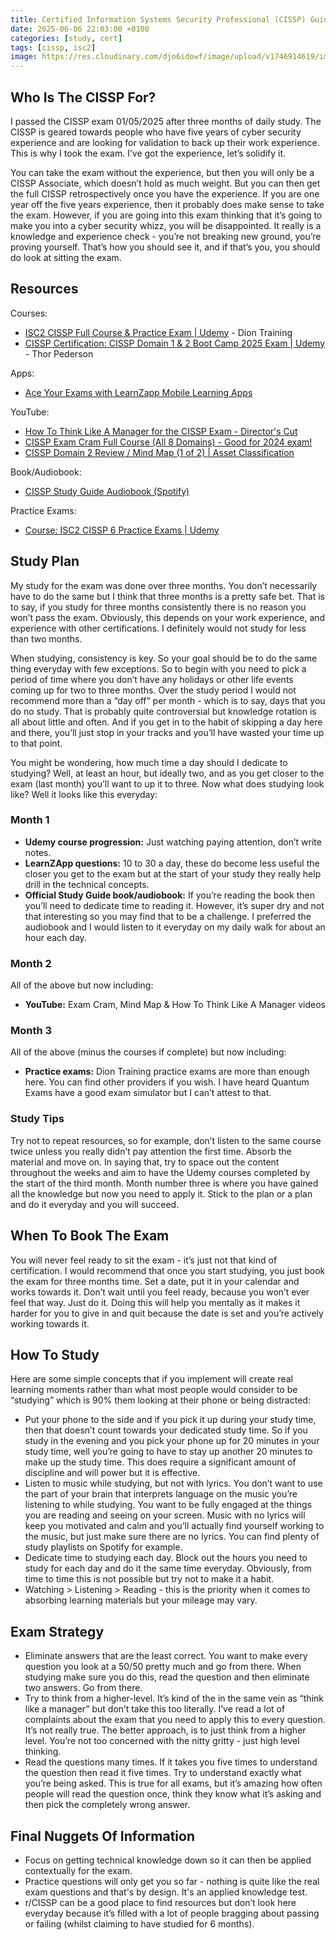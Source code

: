 ```yaml
---
title: Certified Information Systems Security Professional (CISSP) Guidance
date: 2025-06-06 22:03:00 +0100
categories: [study, cert]
tags: [cissp, isc2] 
image: https://res.cloudinary.com/djo6idowf/image/upload/v1746914619/image_mj3e4f.png
---
```

## Who Is The CISSP For?

I passed the CISSP exam 01/05/2025 after three months of daily study. The CISSP is geared towards people who have five years of cyber security experience and are looking for validation to back up their work experience. This is why I took the exam. I’ve got the experience, let’s solidify it.

You can take the exam without the experience, but then you will only be a CISSP Associate, which doesn’t hold as much weight. But you can then get the full CISSP retrospectively once you have the experience. If you are one year off the five years experience, then it probably does make sense to take the exam. However, if you are going into this exam thinking that it’s going to make you into a cyber security whizz, you will be disappointed. It really is a knowledge and experience check - you’re not breaking new ground, you’re proving yourself. That’s how you should see it, and if that’s you, you should do look at sitting the exam.

## Resources

Courses:
- [ISC2 CISSP Full Course & Practice Exam | Udemy](https://www.udemy.com/course/isc2-cissp-full-course-practice-exam/) - Dion Training
- [CISSP Certification: CISSP Domain 1 & 2 Boot Camp 2025 Exam | Udemy](https://www.udemy.com/course/cissp-domain-1-2/) - Thor Pederson

Apps:
- [Ace Your Exams with LearnZapp Mobile Learning Apps](https://www.learnzapp.com/)

YouTube:
- [How To Think Like A Manager for the CISSP Exam - Director's Cut](https://www.youtube.com/watch?v=dq5eodSz_0k)
- [CISSP Exam Cram Full Course (All 8 Domains) - Good for 2024 exam!](https://www.youtube.com/watch?v=_nyZhYnCNLA)
- [CISSP Domain 2 Review / Mind Map (1 of 2) | Asset Classification](https://www.youtube.com/watch?v=aN9zkmzYTmQ&list=PLZKdGEfEyJhKWyryIvx_jm1jn6ZMTi7gW&index=1)

Book/Audiobook:
- [CISSP Study Guide Audiobook (Spotify)](https://open.spotify.com/show/5pWSR4J1UvVKtN6gy74le9?si=3af98de98b97483f)

Practice Exams:
- [Course: ISC2 CISSP 6 Practice Exams | Udemy](https://www.udemy.com/course/isc2-cissp-6-practice-exams/learn/quiz/6640757/results?expanded=1557350267#overview)

## Study Plan

My study for the exam was done over three months. You don’t necessarily have to do the same but I think that three months is a pretty safe bet. That is to say, if you study for three months consistently there is no reason you won’t pass the exam. Obviously, this depends on your work experience, and experience with other certifications. I definitely would not study for less than two months.

When studying, consistency is key. So your goal should be to do the same thing everyday with few exceptions. So to begin with you need to pick a period of time where you don’t have any holidays or other life events coming up for two to three months. Over the study period I would not recommend more than a “day off” per month - which is to say, days that you do no study. That is probably quite controversial but knowledge rotation is all about little and often. And if you get in to the habit of skipping a day here and there, you’ll just stop in your tracks and you’ll have wasted your time up to that point.

You might be wondering, how much time a day should I dedicate to studying? Well, at least an hour, but ideally two, and as you get closer to the exam (last month) you’ll want to up it to three. Now what does studying look like? Well it looks like this everyday:

### Month 1

- **Udemy course progression:** Just watching paying attention, don’t write notes.
- **LearnZApp questions:** 10 to 30 a day, these do become less useful the closer you get to the exam but at the start of your study they really help drill in the technical concepts.
- **Official Study Guide book/audiobook:** If you’re reading the book then you’ll need to dedicate time to reading it. However, it’s super dry and not that interesting so you may find that to be a challenge. I preferred the audiobook and I would listen to it everyday on my daily walk for about an hour each day.

### Month 2

All of the above but now including:

- **YouTube:** Exam Cram, Mind Map & How To Think Like A Manager videos

### Month 3

All of the above (minus the courses if complete) but now including:

- **Practice exams:** Dion Training practice exams are more than enough here. You can find other providers if you wish. I have heard Quantum Exams have a good exam simulator but I can’t attest to that.

### Study Tips

Try not to repeat resources, so for example, don’t listen to the same course twice unless you really didn’t pay attention the first time. Absorb the material and move on. In saying that, try to space out the content throughout the weeks and aim to have the Udemy courses completed by the start of the third month. Month number three is where you have gained all the knowledge but now you need to apply it. Stick to the plan or a plan and do it everyday and you will succeed.

## When To Book The Exam

You will never feel ready to sit the exam - it’s just not that kind of certification. I would recommend that once you start studying, you just book the exam for three months time. Set a date, put it in your calendar and works towards it. Don’t wait until you feel ready, because you won’t ever feel that way. Just do it. Doing this will help you mentally as it makes it harder for you to give in and quit because the date is set and you’re actively working towards it.

## How To Study

Here are some simple concepts that if you implement will create real learning moments rather than what most people would consider to be “studying” which is 90% them looking at their phone or being distracted:

- Put your phone to the side and if you pick it up during your study time, then that doesn’t count towards your dedicated study time. So if you study in the evening and you pick your phone up for 20 minutes in your study time, well you’re going to have to stay up another 20 minutes to make up the study time. This does require a significant amount of discipline and will power but it is effective.
- Listen to music while studying, but not with lyrics. You don’t want to use the part of your brain that interprets language on the music you’re listening to while studying. You want to be fully engaged at the things you are reading and seeing on your screen. Music with no lyrics will keep you motivated and calm and you’ll actually find yourself working to the music, but just make sure there are no lyrics. You can find plenty of study playlists on Spotify for example.
- Dedicate time to studying each day. Block out the hours you need to study for each day and do it the same time everyday. Obviously, from time to time this is not possible but try not to make it a habit.
- Watching > Listening > Reading - this is the priority when it comes to absorbing learning materials but your mileage may vary.

## Exam Strategy

- Eliminate answers that are the least correct. You want to make every question you look at a 50/50 pretty much and go from there. When studying make sure you do this, read the question and then eliminate two answers. Go from there.
- Try to think from a higher-level. It’s kind of the in the same vein as “think like a manager” but don’t take this too literally. I’ve read a lot of complaints about the exam that you need to apply this to every question. It’s not really true. The better approach, is to just think from a higher level. You’re not too concerned with the nitty gritty - just high level thinking.
- Read the questions many times. If it takes you five times to understand the question then read it five times. Try to understand exactly what you’re being asked. This is true for all exams, but it’s amazing how often people will read the question once, think they know what it’s asking and then pick the completely wrong answer.

## Final Nuggets Of Information

- Focus on getting technical knowledge down so it can then be applied contextually for the exam.
- Practice questions will only get you so far - nothing is quite like the real exam questions and that's by design. It's an applied knowledge test.
- r/CISSP can be a good place to find resources but don’t look here everyday because it’s filled with a lot of people bragging about passing or failing (whilst claiming to have studied for 6 months).